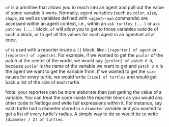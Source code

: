 `of` is a primitive that allows you to reach into an agent and pull out the value of some variable it owns. Normally, agent variables (such as `color`, `size`, `shape`, as well as variables defined with `<agent>-own` commands) are accessed within an agent context, i.e., within an `ask turtles [...]` or `ask patches [...]` block. `of` will allow you to get to those variables outside of such a block, or to get all the values for each agent in an agentset all at once. 

 `of` is used with a reporter inside a `[]` block, like : `[reporter] of agent` or `[reporter] of agentset`. For example, if we wanted to get the `pcolor` of the patch at the center of the world, we would say `[pcolor] of patch 0 0`, because `pcolor` is the name of the variable we want to get  and `patch 0 0` is the agent we want to get the variable from. If we wanted to get the `size` values for every turtle, we would write `[size] of turtles` and would get back a list of the size of each turtle. 



Note:  your reporters can be more elaborate than just getting the value of a variable. You can treat the code inside the reporter block as you would any other code in Netlogo and write full expressions within it. For instance, say each turtle had a diameter stored in a `diameter` variable and you wanted to get a list of every turtle's radius. A simple way to do so would be to write `[diameter / 2] of turtles`.